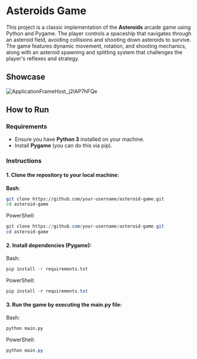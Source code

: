# Asteroids Game

This project is a classic implementation of the **Asteroids** arcade game using Python and Pygame. The player controls a spaceship that navigates through an asteroid field, avoiding collisions and shooting down asteroids to survive. The game features dynamic movement, rotation, and shooting mechanics, along with an asteroid spawning and splitting system that challenges the player's reflexes and strategy.

## Showcase
![ApplicationFrameHost_j2IAP7hFQe](https://github.com/user-attachments/assets/32231279-d9a8-4888-9b40-8e604a053e05)


## How to Run

### Requirements
- Ensure you have **Python 3** installed on your machine.
- Install **Pygame** (you can do this via pip).

### Instructions

#### 1. Clone the repository to your local machine:

**Bash**:

```bash
git clone https://github.com/your-username/asteroid-game.git
cd asteroid-game
```

PowerShell:
```powershell
git clone https://github.com/your-username/asteroid-game.git
cd asteroid-game
```

#### 2. Install dependencies (Pygame):

Bash:
```bash
pip install -r requirements.txt
```

PowerShell:
```powershell
pip install -r requirements.txt
```

#### 3. Run the game by executing the main.py file:

Bash:
```bash
python main.py
```

PowerShell:
```powershell
python main.py
```
